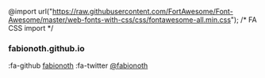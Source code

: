 @import url("https://raw.githubusercontent.com/FortAwesome/Font-Awesome/master/web-fonts-with-css/css/fontawesome-all.min.css"); /* FA CSS import */

### fabionoth.github.io

:fa-github [fabionoth](https://github.com/fabionoth)
:fa-twitter [@fabionoth](https://twitter.com/fabionoth)



